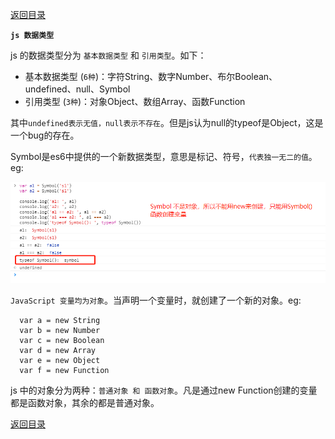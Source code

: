 [返回目录](../原生JS.md)

**` js 数据类型 `**

js 的数据类型分为 `基本数据类型` 和 `引用类型`。如下：
  - 基本数据类型 (`6种`)：字符String、数字Number、布尔Boolean、undefined、null、Symbol
  - 引用类型 (`3种`)：对象Object、数组Array、函数Function

  其中`undefined表示无值，null表示不存在`。但是js认为null的typeof是Object，这是一个bug的存在。

  Symbol是es6中提供的一个新数据类型，意思是标记、符号，`代表独一无二的值`。eg: 
  
  ![IMG_256](../../imgs/37.jpg)

  `JavaScript 变量均为对象`。当声明一个变量时，就创建了一个新的对象。eg: 
  ```
    var a = new String
    var b = new Number
    var c = new Boolean
    var d = new Array
    var e = new Object
    var f = new Function
  ```
  js 中的对象分为两种：`普通对象 和 函数对象`。凡是通过new Function创建的变量都是函数对象，其余的都是普通对象。

[返回目录](../原生JS.md)

